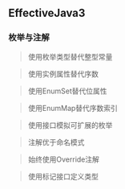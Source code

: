 ## EffectiveJava3

### 枚举与注解

> 使用枚举类型替代整型常量

> 使用实例属性替代序数

> 使用EnumSet替代位属性

> 使用EnumMap替代序数索引

> 使用接口模拟可扩展的枚举

> 注解优于命名模式

> 始终使用Override注解

>  使用标记接口定义类型